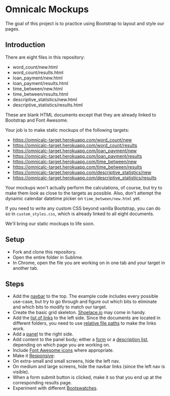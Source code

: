 # Omnicalc Mockups

The goal of this project is to practice using Bootstrap to layout and style our pages.

## Introduction

There are eight files in this repository:

- word_count/new.html
- word_count/results.html
- loan_payment/new.html
- loan_payment/results.html
- time_between/new.html
- time_between/results.html
- descriptive_statistics/new.html
- descriptive_statistics/results.html

These are blank HTML documents except that they are already linked to Bootstrap and Font Awesome.

Your job is to make static mockups of the following targets:

 - https://omnicalc-target.herokuapp.com/word_count/new
 - https://omnicalc-target.herokuapp.com/word_count/results
 - https://omnicalc-target.herokuapp.com/loan_payment/new
 - https://omnicalc-target.herokuapp.com/loan_payment/results
 - https://omnicalc-target.herokuapp.com/time_between/new
 - https://omnicalc-target.herokuapp.com/time_between/results
 - https://omnicalc-target.herokuapp.com/descriptive_statistics/new
 - https://omnicalc-target.herokuapp.com/descriptive_statistics/results

Your mockups won't actually perform the calculations, of course, but try to make them *look* as close to the targets as possible. Also, don't attempt the dynamic calendar datetime picker on `time_between/new.html` yet.

If you need to write any custom CSS beyond vanilla Bootstrap, you can do so in `custom_styles.css`, which is already linked to all eight documents.

We'll bring our static mockups to life soon.

## Setup

 - Fork and clone this repository.
 - Open the entire folder in Sublime.
 - In Chrome, open the file you are working on in one tab and your target in another tab.

## Steps

 - Add the [navbar](http://getbootstrap.com/components/#navbar) to the top. The example code includes every possible use-case, but try to go through and figure out which bits to eliminate and which bits to modify to match our target.
 - Create the basic grid skeleton. [Shoelace.io](http://shoelace.io/) may come in handy.
 - Add the [list of links](http://getbootstrap.com/components/#list-group-linked) to the left side. Since the documents are located in different folders, you need to use [relative file paths](https://css-tricks.com/quick-reminder-about-file-paths/) to make the links work.
 - Add a [panel](http://getbootstrap.com/components/#panels-heading) to the right side.
 - Add content to the panel body; either a [form](http://getbootstrap.com/css/#forms-horizontal) or a [description list](http://getbootstrap.com/css/#horizontal-description), depending on which page you are working on.
 - Include [Font Awesome icons](http://fortawesome.github.io/Font-Awesome/icons/) where appropriate.
 - Make it [Responsive](http://getbootstrap.com/css/#responsive-utilities):
  - On extra-small and small screens, hide the left nav.
  - On medium and large screens, hide the navbar links (since the left nav is visible).
 - When a form submit button is clicked, make it so that you end up at the corresponding results page.
 - Experiment with different [Bootswatches](https://bootswatch.com/).

